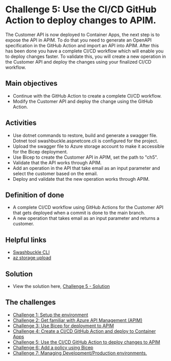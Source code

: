 # Challenge 5: Use the CI/CD GitHub Action to deploy changes to APIM.

The Customer API is now deployed to Container Apps, the next step is to expose the API in APIM. To do that you need to generate an OpenAPI specification in the GitHub Action and import an API into APIM. 
After this has been done you have a complete CI/CD workflow which will enable you to deploy changes faster. 
To validate this, you will create a new operation in the Customer API and deploy the changes using your finalized CI/CD workflow.   

## Main objectives

- Continue with the GitHub Action to create a complete CI/CD workflow. 
- Modify the Customer API and deploy the change using the GitHub Action. 


## Activities

- Use dotnet commands to restore, build and generate a swagger file. Dotnet tool swashbuckle.aspnetcore.cli is configured for the project. 
- Upload the swagger file to Azure storage account to make it accessible for the Bicep deployment. 
- Use Bicep to create the Customer API in APIM, set the path to "ch5". 
- Validate that the API works through APIM. 
- Add an operation in the API that take email as an input parameter and select the customer based on the email. 
- Deploy and validate that the new operation works through APIM.  


## Definition of done

- A complete CI/CD workflow using GitHub Actions for the Customer API that gets deployed when a commit is done to the main branch.  
- A new operation that takes email as an input parameter and returns a customer. 


## Helpful links

- [Swashbuckle CLI](https://github.com/domaindrivendev/Swashbuckle.AspNetCore#swashbuckleaspnetcorecli)
- [az storage upload](https://learn.microsoft.com/en-us/cli/azure/storage/blob?view=azure-cli-latest#az-storage-blob-upload)

## Solution
- View the solution here, [Challenge 5 - Solution](solution5.md) 

## The challenges

* [Challenge 1: Setup the environment](challenge1.md)
* [Challenge 2: Get familiar with Azure API Management (APIM)](challenge2.md)
* [Challenge 3: Use Bicep for deployment to APIM](challenge3.md)
* [Challenge 4: Create a CI/CD GitHub Action and deploy to Container Apps](challenge4.md)
* [Challenge 5: Use the CI/CD GitHub Action to deploy changes to APIM](challenge5.md)
* [Challenge 6: Add a policy using Bicep](challenge6.md)
* [Challenge 7: Managing Development/Production environments.](challenge7.md)